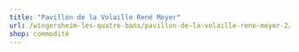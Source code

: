 ```yaml
---
title: "Pavillon de la Volaille René Meyer"
url: /wingersheim-les-quatre-bans/pavillon-de-la-volaille-rene-meyer-2/
shop: commodité
---
```

